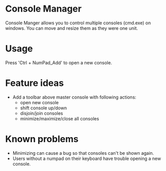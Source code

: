 # Console Manager
Console Manger allows you to control multiple consoles (cmd.exe) on windows. You can move and resize them as they were one unit.

# Usage
Press 'Ctrl + NumPad_Add' to open a new console.

# Feature ideas
- Add a toolbar above master console with following actions:
    - open new console
    - shift console up/down
    - disjoin/join consoles
    - minimize/maximize/close all consoles

# Known problems
- Minimizing can cause a bug so that consoles can't be shown again.
- Users without a numpad on their keyboard have trouble opening a new console.
